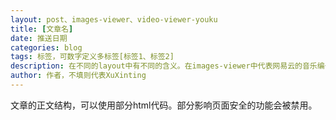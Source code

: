 ```yaml
---
layout: post、images-viewer、video-viewer-youku
title: [文章名]
date: 推送日期
categories: blog
tags: 标签，可数字定义多标签[标签1、标签2]
description: 在不同的layout中有不同的含义。在images-viewer中代表网易云的音乐编号，在video-viewer-youku中代表优酷视频的编号
author: 作者，不填则代表XuXinting
---
```

文章的正文结构，可以使用部分html代码。部分影响页面安全的功能会被禁用。